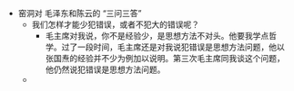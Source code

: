 - 窑洞对 毛泽东和陈云的 “三问三答”
	- 我们怎样才能少犯错误，或者不犯大的错误呢？
		- 毛主席对我说，你不是经验少，是思想方法不对头。他要我学点哲学。过了一段时间，毛主席还是对我说犯错误是思想方法问题，他以张国焘的经验并不少为例加以说明。第三次毛主席同我谈这个问题，他仍然说犯错误是思想方法问题。
	-